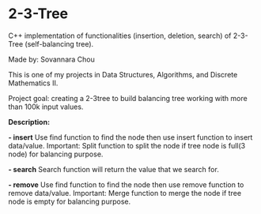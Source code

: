 # 2-3-Tree

C++ implementation of functionalities (insertion, deletion, search) of 2-3-Tree (self-balancing tree). 

Made  by: Sovannara Chou

This is one of my projects in Data Structures, Algorithms, and Discrete Mathematics II. 

Project goal: creating a 2-3tree to build balancing tree working with more than 100k input values. 

**Description:**

**- insert**
  Use find function to find the node then use insert function to insert data/value.
  Important: Split function to split the node if tree node is full(3 node) for balancing purpose. 

**- search**
  Search function will return the value that we search for.

**- remove** 
  Use find function to find the node then use remove function to remove data/value.
  Important: Merge function to merge the node if tree node is empty for balancing purpose.
